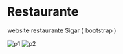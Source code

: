 # Restaurante
website restaurante Sigar ( bootstrap )

![p1](https://user-images.githubusercontent.com/60888517/90303176-8f981180-de71-11ea-9ee0-6dd60321659e.JPG)
![p2](https://user-images.githubusercontent.com/60888517/90303179-93c42f00-de71-11ea-9843-9b131088a001.JPG)

